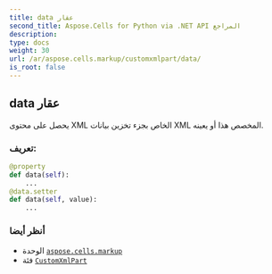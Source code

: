 ```yaml
---
title: data عقار
second_title: Aspose.Cells for Python via .NET API المراجع
description:
type: docs
weight: 30
url: /ar/aspose.cells.markup/customxmlpart/data/
is_root: false
---
```

##  data عقار

يحصل على محتوى XML الخاص بجزء تخزين بيانات XML المخصص هذا أو يعينه.
###  تعريف:
```python
@property
def data(self):
    ...
@data.setter
def data(self, value):
    ...
```

###  أنظر أيضا
* الوحدة [`aspose.cells.markup`](../../)
* فئة [`CustomXmlPart`](/cells/python-net/ar/aspose.cells.markup/customxmlpart)
